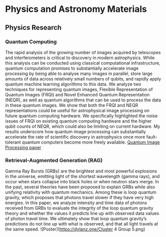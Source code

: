 # Physics and Astronomy Materials




## Physics Research

### Quantum Computing
The rapid analysis of the growing number of images acquired by telescopes and interferometers is
critical to discovery in modern astrophysics. While this analysis can be conducted using classical
computational infrastructure, quantum computation promises to substantially accelerate image processing
by being able to analyse many images in parallel, store large amounts of data across relatively small
numbers of qubits, and rapidly apply quantum machine learning algorithms to this data. We analyze two
techniques for representing quantum images, Flexible Representation of Quantum Images (FRQI) and
Novel Enhanced Quantum Representation (NEQR), as well as quantum algorithms that can be used to
process the data in these quantum images. We show that both the FRQI and NEQR representations could
be useful for astrophysical image processing on future quantum computing hardware. We specifically
highlighted the noise issues of FRQI on existing quantum computing hardware and the higher qubit
counts of NEQR, which could also be limiting on current hardware. My results underscore how quantum
image processing can substantially accelerate the rate of scientific discovery in astrophysics once more
fault-tolerant quantum computers become more freely available. 
[Quantum Image Processing paper](https://dylanz.one/quantum_image_processing_paper.pdf)


### Retrieval-Augmented Generation (RAG)
Gamma Ray Bursts (GRBs) are the brightest and most powerful explosions in the universe, emitting light of the shortest wavelength (gamma rays), and occur when stars collapse into black holes or when neutron stars merge. In the past, several theories have been proposed to explain GRBs while also unifying relativity with quantum mechanics. Among these is loop quantum gravity, which proposes that photons travel slower if they have very high energies. In this paper, we analyze intensity and time data of photons received from GRBs to evaluate the integrity of the loop quantum gravity theory and whether the values it predicts line up with observed data values of photon travel time. We ultimately show that loop quantum gravity’s predictions do not line up with what is observed, and that all light travels at the same speed.
![Poster](https://dylanz.one/Cluster 4 Group 5.png)



